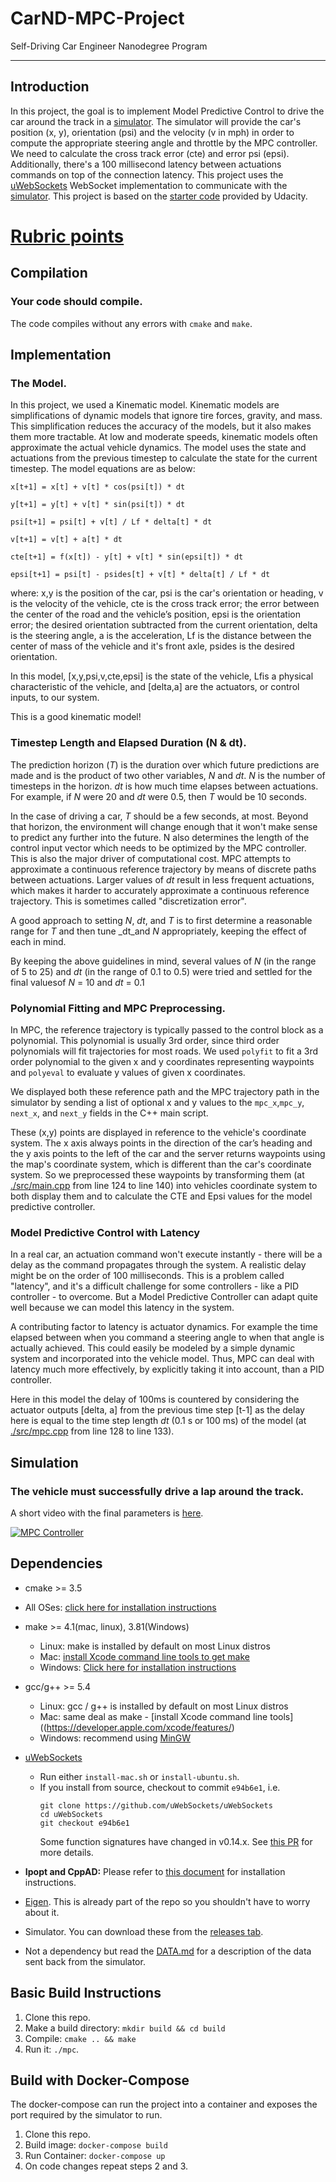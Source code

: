 # CarND-MPC-Project
Self-Driving Car Engineer Nanodegree Program

---
## Introduction
In this project, the goal is to implement Model Predictive Control to drive the car around the track in a [simulator](https://github.com/udacity/self-driving-car-sim/releases).  The simulator will provide the car's position (x, y), orientation (psi) and the velocity (v in mph) in order to compute the appropriate steering angle and throttle by the MPC controller. We need to calculate the cross track error (cte) and error psi (epsi). Additionally, there's a 100 millisecond latency between actuations commands on top of the connection latency. This project uses the [uWebSockets](https://github.com/uNetworking/uWebSockets) WebSocket implementation to communicate with the [simulator](https://github.com/udacity/self-driving-car-sim/releases). This project is based on the [starter code](https://github.com/udacity/CarND-MPC-Project) provided by Udacity.

# [Rubric points](https://review.udacity.com/#!/rubrics/824/view)  
## Compilation

### Your code should compile.

The code compiles without any errors with `cmake` and `make`.

## Implementation

### The Model.

In this project, we used a Kinematic model. Kinematic models are simplifications of dynamic models that ignore tire forces, gravity, and mass. This simplification reduces the accuracy of the models, but it also makes them more tractable. At low and moderate speeds, kinematic models often approximate the actual vehicle dynamics. The model uses the state and actuations from the previous timestep to calculate the state for the current timestep. The model equations are as below:

	x[t+1] = x[t] + v[t] * cos(psi[t]) * dt

	y[t+1] = y[t] + v[t] * sin(psi[t]) * dt

	psi[t+1] = psi[t] + v[t] / Lf * delta[t] * dt

	v[t+1] = v[t] + a[t] * dt

	cte[t+1] = f(x[t]) - y[t] + v[t] * sin(epsi[t]) * dt

	epsi[t+1] = psi[t] - psides[t] + v[t] * delta[t] / Lf * dt

where:
x,y is the position of the car,
psi is the car's orientation or heading,
v is the velocity of the vehicle,
cte is the cross track error; the error between the center of the road and the vehicle’s position,
epsi is the orientation error; the desired orientation subtracted from the current orientation,
delta is the steering angle,
a is the acceleration,
Lf​  is the distance between the center of mass of the vehicle and it's front axle,
psides is the desired orientation.

In this model, [x,y,psi,v,cte,epsi] is the state of the vehicle,  Lf​  is a physical characteristic of the vehicle, and  [delta,a]  are the actuators, or control inputs, to our system.

This is a good kinematic model!

### Timestep Length and Elapsed Duration (N & dt).

The prediction horizon (_T_) is the duration over which future predictions are made and  is the product of two other variables,  _N_  and  _dt_. _N_  is the number of timesteps in the horizon.  _dt_  is how much time elapses between actuations. For example, if  _N_  were 20 and  _dt_  were 0.5, then  _T_  would be 10 seconds.

In the case of driving a car,  _T_  should be a few seconds, at most. Beyond that horizon, the environment will change enough that it won't make sense to predict any further into the future. N also determines the length of the control input vector which needs to be optimized by the MPC controller. This is also the major driver of computational cost. MPC attempts to approximate a continuous reference trajectory by means of discrete paths between actuations. Larger values of  _dt_  result in less frequent actuations, which makes it harder to accurately approximate a continuous reference trajectory. This is sometimes called "discretization error".

A good approach to setting  _N_,  _dt_, and  _T_  is to first determine a reasonable range for  _T_  and then tune  _dt_and  _N_  appropriately, keeping the effect of each in mind.

By keeping the above guidelines in mind, several values of _N_ (in the range of 5 to 25) and _dt_ (in the range of 0.1 to 0.5) were tried and settled for the final valuesof _N_ = 10 and _dt_ = 0.1
    

### Polynomial Fitting and MPC Preprocessing.

In MPC, the reference trajectory is typically passed to the control block as a polynomial. This polynomial is usually 3rd order, since third order polynomials will fit trajectories for most roads. We used  `polyfit`  to fit a 3rd order polynomial to the given x and y coordinates representing waypoints and  `polyeval`  to evaluate y values of given x coordinates.

We displayed both these reference path and the MPC trajectory path in the simulator by sending a list of optional x and y values to the  `mpc_x`,`mpc_y`,  `next_x`, and  `next_y`  fields in the C++ main script.

These (x,y) points are displayed in reference to the vehicle's coordinate system. The x axis always points in the direction of the car’s heading and the y axis points to the left of the car and the server returns waypoints using the map's coordinate system, which is different than the car's coordinate system. So we preprocessed these waypoints by transforming them (at [./src/main.cpp](https://github.com/praveenbandaru/CarND-MPC-Project/blob/master/src/main.cpp#L124) from line 124 to line 140) into vehicles coordinate system to both display them and to calculate the CTE and Epsi values for the model predictive controller.

### Model Predictive Control with Latency
In a real car, an actuation command won't execute instantly - there will be a delay as the command propagates through the system. A realistic delay might be on the order of 100 milliseconds. This is a problem called "latency", and it's a difficult challenge for some controllers - like a PID controller - to overcome. But a Model Predictive Controller can adapt quite well because we can model this latency in the system.

A contributing factor to latency is actuator dynamics. For example the time elapsed between when you command a steering angle to when that angle is actually achieved. This could easily be modeled by a simple dynamic system and incorporated into the vehicle model. Thus, MPC can deal with latency much more effectively, by explicitly taking it into account, than a PID controller.

Here in this model the delay of 100ms is countered by considering the actuator outputs [delta, a] from the previous time step [t-1] as the delay here is equal to the time step length _dt_ (0.1 s or 100 ms) of the model (at [./src/mpc.cpp](https://github.com/praveenbandaru/CarND-MPC-Project/blob/master/src/MPC.cpp#L128) from line 128 to line 133).

## Simulation

### The vehicle must successfully drive a lap around the track.

A short video with the final parameters is [here](https://www.youtube.com/watch?v=sR-IIAfhkRg).

[![MPC Controller](https://img.youtube.com/vi/sR-IIAfhkRg/0.jpg)](https://www.youtube.com/watch?v=sR-IIAfhkRg)



## Dependencies

* cmake >= 3.5
 * All OSes: [click here for installation instructions](https://cmake.org/install/)
* make >= 4.1(mac, linux), 3.81(Windows)
  * Linux: make is installed by default on most Linux distros
  * Mac: [install Xcode command line tools to get make](https://developer.apple.com/xcode/features/)
  * Windows: [Click here for installation instructions](http://gnuwin32.sourceforge.net/packages/make.htm)
* gcc/g++ >= 5.4
  * Linux: gcc / g++ is installed by default on most Linux distros
  * Mac: same deal as make - [install Xcode command line tools]((https://developer.apple.com/xcode/features/)
  * Windows: recommend using [MinGW](http://www.mingw.org/)
* [uWebSockets](https://github.com/uWebSockets/uWebSockets)
  * Run either `install-mac.sh` or `install-ubuntu.sh`.
  * If you install from source, checkout to commit `e94b6e1`, i.e.
    ```
    git clone https://github.com/uWebSockets/uWebSockets
    cd uWebSockets
    git checkout e94b6e1
    ```
    Some function signatures have changed in v0.14.x. See [this PR](https://github.com/udacity/CarND-MPC-Project/pull/3) for more details.

* **Ipopt and CppAD:** Please refer to [this document](https://github.com/udacity/CarND-MPC-Project/blob/master/install_Ipopt_CppAD.md) for installation instructions.
* [Eigen](http://eigen.tuxfamily.org/index.php?title=Main_Page). This is already part of the repo so you shouldn't have to worry about it.
* Simulator. You can download these from the [releases tab](https://github.com/udacity/self-driving-car-sim/releases).
* Not a dependency but read the [DATA.md](./DATA.md) for a description of the data sent back from the simulator.


## Basic Build Instructions

1. Clone this repo.
2. Make a build directory: `mkdir build && cd build`
3. Compile: `cmake .. && make`
4. Run it: `./mpc`.

## Build with Docker-Compose
The docker-compose can run the project into a container
and exposes the port required by the simulator to run.

1. Clone this repo.
2. Build image: `docker-compose build`
3. Run Container: `docker-compose up`
4. On code changes repeat steps 2 and 3.
